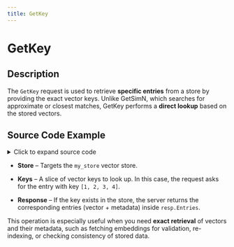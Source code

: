 ```yaml
---
title: GetKey
---
```


# GetKey

## Description

The `GetKey` request is used to retrieve **specific entries** from a store by providing the exact vector keys. Unlike GetSimN, which searches for approximate or closest matches, GetKey performs a **direct lookup** based on the stored vectors.

## Source Code Example

<details>
  <summary>Click to expand source code</summary>

```go
package main


import (
    "context"
    "fmt"
    "log"
    "time"


    "google.golang.org/grpc"
    "google.golang.org/grpc/credentials/insecure"


    dbsvc   "github.com/deven96/ahnlich/sdk/ahnlich-client-go/grpc/services/db_service"
    dbquery "github.com/deven96/ahnlich/sdk/ahnlich-client-go/grpc/db/query"
    keyval  "github.com/deven96/ahnlich/sdk/ahnlich-client-go/grpc/keyval"
)


const ServerAddr = "127.0.0.1:1369"


// ExampleDBClient holds the gRPC connection, client, and context.
type ExampleDBClient struct {
    conn   *grpc.ClientConn
    client dbsvc.DBServiceClient
    ctx    context.Context
}


// NewDBClient connects to the Ahnlich DB server.
func NewDBClient(ctx context.Context) (*ExampleDBClient, error) {
    conn, err := grpc.DialContext(
        ctx,
        ServerAddr,
        grpc.WithTransportCredentials(insecure.NewCredentials()),
        grpc.WithBlock(),
    )
    if err != nil {
        return nil, fmt.Errorf("failed to dial DB server %q: %w", ServerAddr, err)
    }
    client := dbsvc.NewDBServiceClient(conn)
    return &ExampleDBClient{conn: conn, client: client, ctx: ctx}, nil
}


// Close closes the gRPC connection.
func (c *ExampleDBClient) Close() error {
    return c.conn.Close()
}


// -------------------- GetKey --------------------
func (c *ExampleDBClient) exampleGetKey() error {
    resp, err := c.client.GetKey(c.ctx, &dbquery.GetKey{
        Store: "my_stores",
        Keys:  []*keyval.StoreKey{{Key: []float32{1, 2, 3, 4}}},
    })
    if err != nil {
        return err
    }
    fmt.Println("GetKey Results:")
    for _, entry := range resp.Entries {
        fmt.Println(" - Key:", entry.Key.Key, "Value:", entry.Value.Value)
    }
    return nil
}


// -------------------- Main --------------------
func main() {
    ctx, cancel := context.WithTimeout(context.Background(), 10*time.Second)
    defer cancel()


    client, err := NewDBClient(ctx)
    if err != nil {
        log.Fatalf("Failed to create DB client: %v", err)
    }
    defer client.Close()


    if err := client.exampleGetKey(); err != nil {
        log.Fatalf("GetKey failed: %v", err)
    }
}
```

</details>

- **Store** – Targets the `my_store` vector store.

- **Keys** – A slice of vector keys to look up. In this case, the request asks for the entry with key `[1, 2, 3, 4]`.

- **Response** – If the key exists in the store, the server returns the corresponding entries (vector + metadata) inside `resp.Entries`.

This operation is especially useful when you need **exact retrieval** of vectors and their metadata, such as fetching embeddings for validation, re-indexing, or checking consistency of stored data.
